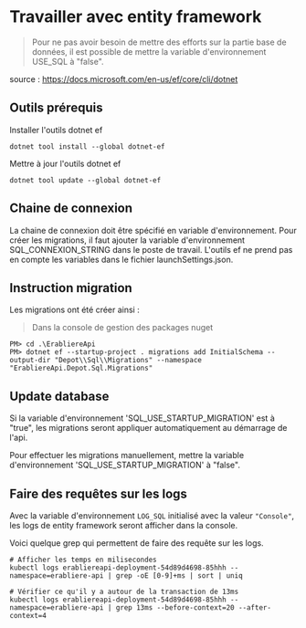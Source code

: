﻿# Travailler avec entity framework

> Pour ne pas avoir besoin de mettre des efforts sur la partie base de données, il est possible de mettre la variable d'environnement USE_SQL à "false".

source : https://docs.microsoft.com/en-us/ef/core/cli/dotnet

## Outils prérequis

Installer l'outils dotnet ef

```
dotnet tool install --global dotnet-ef
```

Mettre à jour l'outils dotnet ef

```
dotnet tool update --global dotnet-ef
```

## Chaine de connexion

La chaine de connexion doit être spécifié en variable d'environnement. Pour créer les migrations, il faut ajouter la variable d'environnement SQL_CONNEXION_STRING dans le poste de travail. 
L'outils ef ne prend pas en compte les variables dans le fichier launchSettings.json.

## Instruction migration

Les migrations ont été créer ainsi :

> Dans la console de gestion des packages nuget
```
PM> cd .\ErabliereApi
PM> dotnet ef --startup-project . migrations add InitialSchema --output-dir "Depot\\Sql\\Migrations" --namespace "ErabliereApi.Depot.Sql.Migrations"
```

## Update database

Si la variable d'environnement 'SQL_USE_STARTUP_MIGRATION' est à "true", les migrations seront appliquer automatiquement au démarrage de l'api.

Pour effectuer les migrations manuellement, mettre la variable d'environnement 'SQL_USE_STARTUP_MIGRATION' à "false".

## Faire des requêtes sur les logs

Avec la variable d'environnement ```LOG_SQL``` initialisé avec la valeur ```"Console"```, les logs de entity framework seront afficher dans la console. 

Voici quelque grep qui permettent de faire des requête sur les logs.

```
# Afficher les temps en milisecondes
kubectl logs erabliereapi-deployment-54d89d4698-85hhh --namespace=erabliere-api | grep -oE [0-9]+ms | sort | uniq

# Vérifier ce qu'il y a autour de la transaction de 13ms
kubectl logs erabliereapi-deployment-54d89d4698-85hhh --namespace=erabliere-api | grep 13ms --before-context=20 --after-context=4
```
